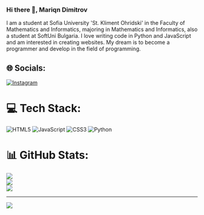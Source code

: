 ### Hi there 👋, Mariqn Dimitrov
I am a student at Sofia University 'St. Kliment Ohridski' in the Faculty of Mathematics and Informatics, majoring in Mathematics and Informatics, also a student at SoftUni Bulgaria. I love writing code in Python and JavaScript and am interested in creating websites. My dream is to become a programmer and develop in the field of programming.






## 🌐 Socials:
[![Instagram](https://img.shields.io/badge/Instagram-%23E4405F.svg?logo=Instagram&logoColor=white)](https://instagram.com/mariqndimitrovv) 

# 💻 Tech Stack:
![HTML5](https://img.shields.io/badge/html5-%23E34F26.svg?style=for-the-badge&logo=html5&logoColor=white) ![JavaScript](https://img.shields.io/badge/javascript-%23323330.svg?style=for-the-badge&logo=javascript&logoColor=%23F7DF1E) ![CSS3](https://img.shields.io/badge/css3-%231572B6.svg?style=for-the-badge&logo=css3&logoColor=white) ![Python](https://img.shields.io/badge/python-3670A0?style=for-the-badge&logo=python&logoColor=ffdd54)
# 📊 GitHub Stats:
![](https://github-readme-stats.vercel.app/api?username=MariqnDimitrov&theme=dark&hide_border=false&include_all_commits=false&count_private=false)<br/>
![](https://github-readme-streak-stats.herokuapp.com/?user=MariqnDimitrov&theme=dark&hide_border=false)<br/>
![](https://github-readme-stats.vercel.app/api/top-langs/?username=MariqnDimitrov&theme=dark&hide_border=false&include_all_commits=false&count_private=false&layout=compact)

---
[![](https://visitcount.itsvg.in/api?id=MariqnDimitrov&icon=0&color=0)](https://visitcount.itsvg.in)

<!-- Proudly created with GPRM ( https://gprm.itsvg.in ) -->
